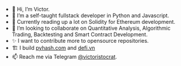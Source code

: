 - 👋 Hi, I’m Victor.
- 👀 I’m a self-taught fullstack developer in Python and Javascript.
- 📖 Currently reading up a lot on Solidity for Ethereum development.
- 🤝 I’m looking to collaborate on Quantitative Analysis, Algorithmic Trading, Backtesting and Smart Contract Development.
- ✨ I want to contribute more to opensource repositories.
- 🏗️ I build [pyhash.com](https://pyhash.com) and [defi.vn](https://defi.vn)
- 📫 Reach me via Telegram [@victoristocrat](https://t.me/victoristocrat).

<!---
victoristocrat/victoristocrat is a ✨ special ✨ repository because its `README.md` (this file) appears on your GitHub profile.
You can click the Preview link to take a look at your changes.
--->
